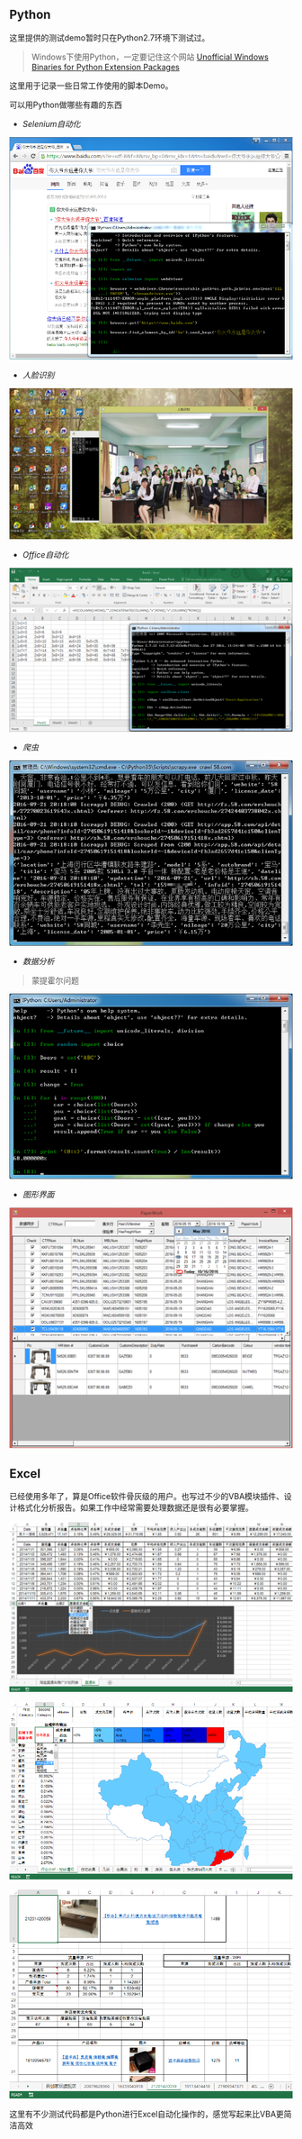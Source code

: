## Python ##

这里提供的测试demo暂时只在Python2.7环境下测试过。

>Windows下使用Python，一定要记住这个网站 [Unofficial Windows Binaries for Python Extension Packages](http://www.lfd.uci.edu/~gohlke/pythonlibs/) 

这里用于记录一些日常工作使用的脚本Demo。

可以用Python做哪些有趣的东西

- *Selenium自动化*

![地图](./Pic/sp20161012_111612.png)

- *人脸识别*

![人脸识别](./Pic/sp20161011_212814.jpg)

- *Office自动化*

![Excel](./Pic/sp20161014_134141.png)

- *爬虫*

![爬虫](./Pic/Spider2016.jpg)

- *数据分析*

>蒙提霍尔问题

![蒙提霍尔问题](./Pic/sp20161014_093231.png)

- *图形界面*

![图形界面](./Pic/sp20161016_171821.png)


## Excel ##
已经使用多年了，算是Office软件骨灰级的用户。也写过不少的VBA模块插件、设计格式化分析报告。如果工作中经常需要处理数据还是很有必要掌握。

![交互式图表](./Pic/InteractiveChart1.png)

![地图](./Pic/InteractiveChart2.png)

![客户流失分析](./Pic/CustomerChurn.png)

这里有不少测试代码都是Python进行Excel自动化操作的，感觉写起来比VBA更简洁高效
